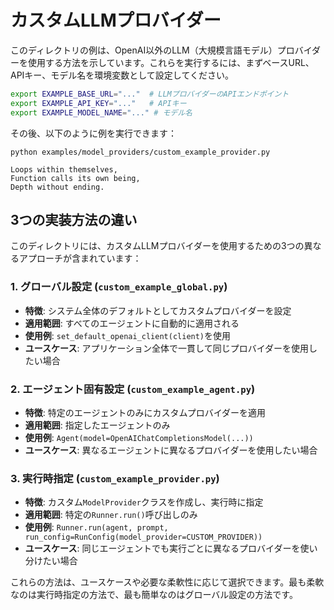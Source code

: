 # カスタムLLMプロバイダー

このディレクトリの例は、OpenAI以外のLLM（大規模言語モデル）プロバイダーを使用する方法を示しています。これらを実行するには、まずベースURL、APIキー、モデル名を環境変数として設定してください。

```bash
export EXAMPLE_BASE_URL="..."  # LLMプロバイダーのAPIエンドポイント
export EXAMPLE_API_KEY="..."   # APIキー
export EXAMPLE_MODEL_NAME="..." # モデル名
```

その後、以下のように例を実行できます：

```
python examples/model_providers/custom_example_provider.py

Loops within themselves,
Function calls its own being,
Depth without ending.
```

## 3つの実装方法の違い

このディレクトリには、カスタムLLMプロバイダーを使用するための3つの異なるアプローチが含まれています：

### 1. グローバル設定 (`custom_example_global.py`)
- **特徴**: システム全体のデフォルトとしてカスタムプロバイダーを設定
- **適用範囲**: すべてのエージェントに自動的に適用される
- **使用例**: `set_default_openai_client(client)`を使用
- **ユースケース**: アプリケーション全体で一貫して同じプロバイダーを使用したい場合

### 2. エージェント固有設定 (`custom_example_agent.py`)
- **特徴**: 特定のエージェントのみにカスタムプロバイダーを適用
- **適用範囲**: 指定したエージェントのみ
- **使用例**: `Agent(model=OpenAIChatCompletionsModel(...))`
- **ユースケース**: 異なるエージェントに異なるプロバイダーを使用したい場合

### 3. 実行時指定 (`custom_example_provider.py`)
- **特徴**: カスタム`ModelProvider`クラスを作成し、実行時に指定
- **適用範囲**: 特定の`Runner.run()`呼び出しのみ
- **使用例**: `Runner.run(agent, prompt, run_config=RunConfig(model_provider=CUSTOM_PROVIDER))`
- **ユースケース**: 同じエージェントでも実行ごとに異なるプロバイダーを使い分けたい場合

これらの方法は、ユースケースや必要な柔軟性に応じて選択できます。最も柔軟なのは実行時指定の方法で、最も簡単なのはグローバル設定の方法です。
